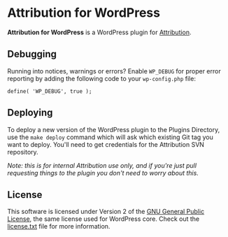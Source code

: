 
# Attribution for WordPress

**Attribution for WordPress** is a WordPress plugin for [Attribution](https://attributionapp.com).



## Debugging

Running into notices, warnings or errors?  Enable `WP_DEBUG` for proper error reporting by adding the following code to your `wp-config.php` file:

```
define( 'WP_DEBUG', true );
```

## Deploying

To deploy a new version of the WordPress plugin to the Plugins Directory, use the `make deploy` command which will ask which existing Git tag you want to deploy. You'll need to get credentials for the Attribution SVN repository.

_Note: this is for internal Attribution use only, and if you're just pull requesting things to the plugin you don't need to worry about this._


## License

This software is licensed under Version 2 of the [GNU General Public License](http://www.gnu.org/licenses/gpl-2.0.html), the same license used for WordPress core. Check out the [license.txt](license.txt) file for more information.
